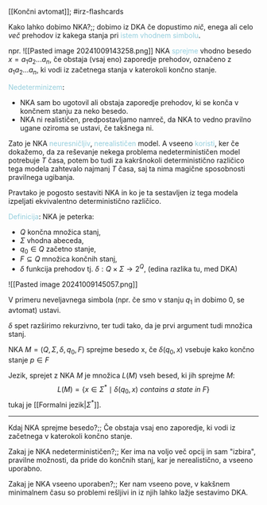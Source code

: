 [[Končni avtomat]]; #irz-flashcards

Kako lahko dobimo NKA?;; dobimo iz DKA če dopustimo *nič*, enega ali celo *več* prehodov iz kakega stanja pri <font color="#92cddc">istem vhodnem simbolu</font>.
<!--SR:!2024-10-26,11,270-->

npr. ![[Pasted image 20241009143258.png]]
NKA <font color="#92cddc">sprejme</font> vhodno besedo $x = a_1a_2 ... a_n$, če obstaja (vsaj eno) zaporedje prehodov, označeno z $a_1a_2 ... a_n$, ki vodi iz začetnega stanja v katerokoli končno stanje.

<font color="#92cddc">Nedeterminizem</font>:
- NKA sam bo ugotovil ali obstaja zaporedje prehodov, ki se konča v končnem stanju za neko besedo.
- NKA ni realističen, predpostavljamo namreč, da NKA to vedno pravilno ugane oziroma se ustavi, če takšnega ni.

Zato je NKA <font color="#92cddc">neuresničljiv</font>, <font color="#92cddc">nerealističen</font> model. A vseeno <font color="#92cddc">koristi</font>, ker če dokažemo, da za reševanje nekega problema nedeterminističen model potrebuje $T$ časa, potem bo tudi za kakršnokoli deterministično različico tega modela zahtevalo najmanj $T$ časa, saj ta nima magične sposobnosti pravilnega ugibanja. 

Pravtako je pogosto sestaviti NKA in ko je ta sestavljen iz tega modela izpeljati ekvivalentno deterministično različico.

<font color="#92cddc">Definicija</font>: NKA je peterka:
- $Q$ končna množica stanj,
- $\Sigma$ vhodna abeceda,
- $q_0 \in Q$ začetno stanje,
- $F \subseteq Q$ množica končnih stanj,
- $\delta$ funkcija prehodov tj. $\delta : Q \times \Sigma \rightarrow 2^Q$, (edina razlika tu, med DKA)

![[Pasted image 20241009145057.png]]

V primeru neveljavnega simbola (npr. če smo v stanju $q_1$ in dobimo $0$, se avtomat) ustavi.

$\delta$ spet razširimo rekurzivno, ter tudi tako, da je prvi argument tudi množica stanj.

NKA $M = (Q, \Sigma, \delta, q_0, F)$ sprejme besedo x, če $\delta(q_0, x)$ vsebuje kako končno stanje $p\in F$

Jezik, sprejet z NKA $M$ je množica $L(M)$ vseh besed, ki jih sprejme $M$: $$L(M) = \{x \in \Sigma^* \mid \delta(q_0, x)\ contains\ a \ state\ in\ F\}$$ tukaj je [[Formalni jezik|$\Sigma^*$]].

---
Kdaj NKA sprejme besedo?;; Če obstaja vsaj eno zaporedje, ki vodi iz začetnega v katerokoli končno stanje.
<!--SR:!2024-10-26,11,270-->
Zakaj je NKA nedeterminističen?;; Ker ima na voljo več opcij in sam "izbira", pravilne možnosti, da pride do končnih stanj, kar je nerealistično, a vseeno uporabno.
<!--SR:!2024-11-03,15,290-->
Zakaj je NKA vseeno uporaben?;; Ker nam vseeno pove, v kakšnem minimalnem času so problemi rešljivi in iz njih lahko lažje sestavimo DKA.
<!--SR:!2024-11-03,15,290-->




